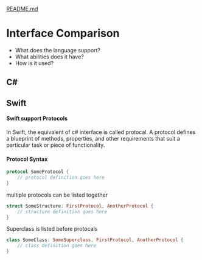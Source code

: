 [README.md](../README.md)

# Interface Comparison
* What does the language support?
* What abilities does it have?
* How is it used?

## C#


## Swift
#### Swift support Protocols
In Swift, the equivalent of c# interface is called protocal. A protocol defines a blueprint of methods, properties, and other requirements that suit a particular task or piece of functionality.

#### Protocol Syntax
``` Swift
protocol SomeProtocol {
    // protocol definition goes here
}
```
multiple protocols can be listed together
```Swift
struct SomeStructure: FirstProtocol, AnotherProtocol {
    // structure definition goes here
}
```
Superclass is listed before protocals
```Swift
class SomeClass: SomeSuperclass, FirstProtocol, AnotherProtocol {
    // class definition goes here
}
```
